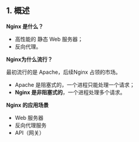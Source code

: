 ## 1. 概述



**Nginx  是什么？**

* 高性能的 静态 Web 服务器；
* 反向代理。



**Nginx为什么流行？**

最初流行的是 Apache，后续Nginx 占领的市场。

* Apache 是阻塞式的，一个进程只能处理一个请求；
* **Nginx 是非阻塞式的**，一个进程处理多个请求。



**Nginx 的应用场景**

* Web 服务器
* 反向代理服务
* API（网关）





